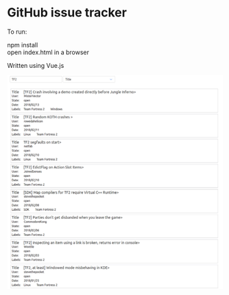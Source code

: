 # GitHub issue tracker

To run:  

npm install  
open index.html in a browser  

Written using Vue.js

![alt text](screenshot.png)
